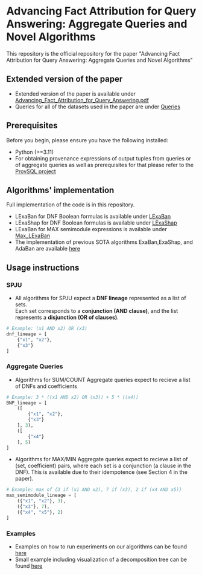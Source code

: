 # Advancing Fact Attribution for Query Answering: Aggregate Queries and Novel Algorithms
This repository is the official repository for the paper "Advancing Fact Attribution for Query Answering: Aggregate Queries and Novel Algorithms"

## Extended version of the paper
* Extended version of the paper is available under [Advancing_Fact_Attribution_for_Query_Answering.pdf](Advancing_Fact_Attribution_for_Query_Answering.pdf)
* Queries for all of the datasets used in the paper are under [Queries](Queries)

## Prerequisites

Before you begin, please ensure you have the following installed:

- Python (>=3.11)
- For obtaining provenance expressions of output tuples from queries or of aggregate queries as well as prerequisites for that please refer to the [ProvSQL project
](https://github.com/PierreSenellart/provsql)

## Algorithms' implementation

Full implementation of the code is in this repository. 
* LExaBan for DNF Boolean formulas is available under [LExaBan](Algorithms/LExaBan/BanzhafCircuit.py)
* LExaShap for DNF Boolean formulas is available under [LExaShap](Algorithms/LExaShap/ShapleyCircuit.py)
* LExaBan for MAX semimodule expressions is available under [Max_LExaBan](Algorithms/Max_LExaBan/ArithmeticCircuit.py)
* The implementation of previous SOTA algorithms ExaBan,ExaShap, and AdaBan are available [here](https://github.com/Omer-Abramovich/AdaBan)

## Usage instructions
### SPJU
  * All algorithms for SPJU expect a **DNF lineage** represented as a list of sets.  
Each set corresponds to a **conjunction (AND clause)**, and the list represents a **disjunction (OR of clauses)**.

```python
# Example: (x1 AND x2) OR (x3)
dnf_lineage = [
    {"x1", "x2"},
    {"x3"}
]
```

### Aggregate Queries
* Algorithms for SUM/COUNT Aggregate queries expect to recieve a list of DNFs and coefficients
```python
# Example: 3 * ((x1 AND x2) OR (x3)) + 5 * ((x4))
BNP_lineage = [
    ([
        {"x1", "x2"},
        {"x3"}
    ], 3),
    ([
        {"x4"}
    ], 5)
]
```

* Algorithms for MAX/MIN Aggregate queries expect to recieve a list of (set, coefficient) pairs, where each set is a conjunction (a clause in the DNF). This is available due to their idempotence (see Section 4 in the paper).
```python
# Example: max of {3 if (x1 AND x2), 7 if (x3), 2 if (x4 AND x5)}
max_semimodule_lineage = [
    ({"x1", "x2"}, 3),
    ({"x3"}, 7),
    ({"x4", "x5"}, 2)
]
```

### Examples
  
* Examples on how to run experiments on our algorithms can be found [here](Notebooks/Experiments.ipynb)
* Small example including visualization of a decomposition tree can be found [here](Notebooks/DtreeVisualization.ipynb)
